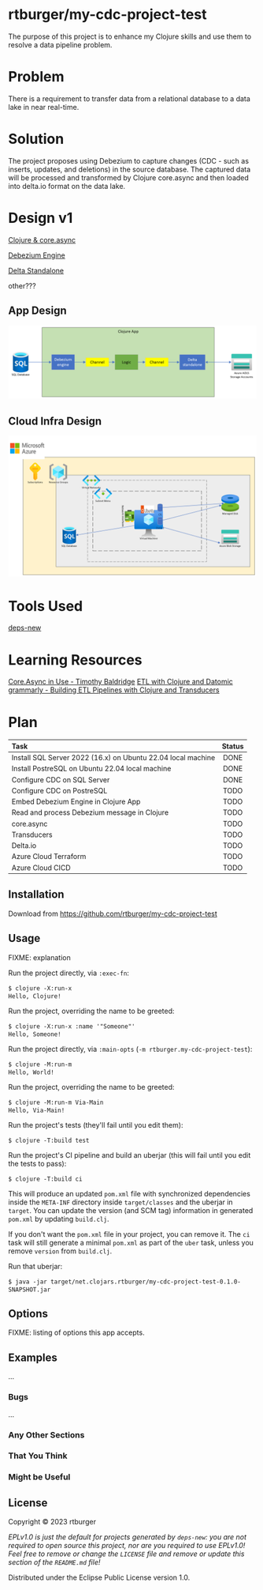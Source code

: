 # rtburger/my-cdc-project-test
The purpose of this project is to enhance my Clojure skills and use them to resolve a data pipeline problem.

# Problem
There is a requirement to transfer data from a relational database to a data lake in near real-time.

# Solution
The project proposes using Debezium to capture changes (CDC - such as inserts, updates, and deletions) in the source database. The captured data will be processed and transformed by Clojure core.async and then loaded into delta.io format on the data lake. 

# Design  v1
[Clojure & core.async]()

[Debezium Engine](https://debezium.io/documentation/reference/stable/development/engine.html)

[Delta Standalone](https://github.com/delta-io/connectors)

other???

## App Design
![Alt text](/doc/images/app-design-v1.png)

## Cloud Infra Design
![Alt text](/doc/images/cloud-infra-design-v1.png)

# Tools Used
[deps-new](https://github.com/seancorfield/deps-new)

# Learning Resources
[Core.Async in Use - Timothy Baldridge](https://www.youtube.com/watch?v=096pIlA3GDo)
[ETL with Clojure and Datomic](https://www.youtube.com/watch?v=oOON--g1PyU)
[grammarly - Building ETL Pipelines with Clojure and Transducers](https://www.grammarly.com/blog/engineering/building-etl-pipelines-with-clojure-and-transducers/)


# Plan
| Task | Status |
| :--- | :---: |  
| Install SQL Server 2022 (16.x) on Ubuntu 22.04 local machine| DONE|
| Install PostreSQL on Ubuntu 22.04 local machine | DONE |
| Configure CDC on SQL Server | DONE |
| Configure CDC on PostreSQL | TODO |
| Embed Debezium Engine in Clojure App | TODO |
| Read and process Debezium message in Clojure | TODO
| core.async | TODO |
| Transducers | TODO |
| Delta.io | TODO |
| Azure Cloud Terraform | TODO|
| Azure Cloud CICD | TODO |



## Installation

Download from https://github.com/rtburger/my-cdc-project-test

## Usage

FIXME: explanation

Run the project directly, via `:exec-fn`:

    $ clojure -X:run-x
    Hello, Clojure!

Run the project, overriding the name to be greeted:

    $ clojure -X:run-x :name '"Someone"'
    Hello, Someone!

Run the project directly, via `:main-opts` (`-m rtburger.my-cdc-project-test`):

    $ clojure -M:run-m
    Hello, World!

Run the project, overriding the name to be greeted:

    $ clojure -M:run-m Via-Main
    Hello, Via-Main!

Run the project's tests (they'll fail until you edit them):

    $ clojure -T:build test

Run the project's CI pipeline and build an uberjar (this will fail until you edit the tests to pass):

    $ clojure -T:build ci

This will produce an updated `pom.xml` file with synchronized dependencies inside the `META-INF`
directory inside `target/classes` and the uberjar in `target`. You can update the version (and SCM tag)
information in generated `pom.xml` by updating `build.clj`.

If you don't want the `pom.xml` file in your project, you can remove it. The `ci` task will
still generate a minimal `pom.xml` as part of the `uber` task, unless you remove `version`
from `build.clj`.

Run that uberjar:

    $ java -jar target/net.clojars.rtburger/my-cdc-project-test-0.1.0-SNAPSHOT.jar

## Options

FIXME: listing of options this app accepts.

## Examples

...

### Bugs

...

### Any Other Sections
### That You Think
### Might be Useful

## License

Copyright © 2023 rtburger

_EPLv1.0 is just the default for projects generated by `deps-new`: you are not_
_required to open source this project, nor are you required to use EPLv1.0!_
_Feel free to remove or change the `LICENSE` file and remove or update this_
_section of the `README.md` file!_

Distributed under the Eclipse Public License version 1.0.